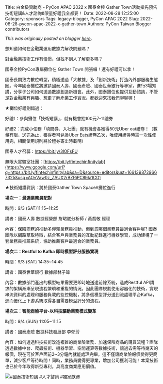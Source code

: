 Title: 白金級贊助商 - PyCon APAC 2022 x 國泰金控 Gather Town活動搶先預告 技術短講&人才諮詢&限量好禮我全都要！
Date: 2022-08-28 12:25:00
Category: sponsors
Tags: legacy-blogger, PyCon APAC 2022
Slug: 2022-08-28-pycon-apac-2022-x-gather-town
Authors: PyCon Taiwan Blogger contributors

*This was originally posted on blogger [here](https://pycontw.blogspot.com/2022/08/pycon-apac-2022-x-gather-town.html)*.

<!--more-->

想知道如何在金融業運用數據力解決問題嗎？

對金融業技術工作有憧憬，但找不到人了解更多嗎？

國泰金控PyCon專屬攤位在 Gather Town 開張囉！還有好禮可以拿！

國泰長期致力數位轉型，積極透過「大數據」及「創新技術」打造內外部服務生態圈。今年國泰攤位將邀請國泰人壽、國泰產險、國泰世華銀行等專家，進行3場短講，分享子公司如何透過數據創造新機會。此外，國泰攤位也提供互動諮詢，不管是對金融業有興趣、想更了解產業工作實況，都歡迎來找我們聊聊喔！

★攤位好禮別錯過：

好禮1：參與攤位「技術短講」，就有機會抽100元7-11禮券

好禮2：完成小任務「填問券、入社團」就有機會各獲得50元Uber eat禮卷！（數量有限，送完為止，獲得者可兌換Uber Eats禮卷乙次，唯使用禮券時需一次性使用完，相關使用規則將於禮券寄出時載明）

國泰人才召募：<https://bit.ly/3IOFsFU>

無限大實驗室社團：[https://bit.ly/fintechinfinitylab](https://www.google.com/url?q=https://bit.ly/fintechinfinitylab&sa=D&source=editors&ust=1661398729667325&usg=AOvVaw0z_ZAUX2rBZRiPC8I6a1CO)

★技術短講資訊：將於國泰Gather Town SpaceA攤位進行

**場次一：最適業務員配對**

時間：9/3 (SAT)11:15~11:25

講者：國泰人壽 數據經營部 詹珺崴分析師 / 黃喬敬 經理

內容：保險商務的推動多仰賴業務員推動，但到底哪個業務員最適合客戶呢? 國泰團隊以網路萃取特徵，結合客戶與業務員的互動紀錄進行機器學習，成功建構了一套業務員推薦系統，協助推薦客戶最適合的業務員。

**場次二：Restful to Kafka 即時模型評分服務實現**

時間：9/3 (SAT) 14:35~14:45

講者：國泰世華銀行 數據部林子暐

內容：數據部門產出的模型結果需要更即時地送達前線系統，造成Restful API請求的架構漸漸呈現流程繁瑣和重複的情況。因此團隊規劃使用容器化的技術，實現串流資料的處理和服務負載的監控機制，將多個模型評分送到流處理平台Kafka，進而優化上下游系統取得各自需要模型評分的流程。

**場次三：智能商險平台-以科技驅動業務模式變革**

時間：9/4 (SUN) 11:05~11:15

講者：國泰產險 數據科技發展部 李郁芳

內容：如何透過科技技術改造複雜的商業險業務、加速保險商品的購買流程？團隊透過數據中台、爬蟲技術、機器學習、空間運算等數據技術，讓過去需等待幾天的報價，現在可於客戶面前2~3分鐘內就能處理完畢。這不僅讓商業險報價變得更簡單，減少客戶等待時間！同時，業務員變得更專業，增加公司獲利可能！本案技術也已於今年取得新型專利，具高度商業應用價值。

[![](https://blogger.googleusercontent.com/img/b/R29vZ2xl/AVvXsEgeix63HDyDTsDaN5U_wYUgXhBfV3Q9SyAAC4Pznd1ec6BbAWLz4E3zZsmVg2g2htivsnXCXnp36V_zBtNtB0wICwz2tzy-xYMDCyHlYB-NodaUehJSb8L4Z9TMBrAd9_dk0qUaea84RxzMW2DvKSG6DR9Ey8ou_S58faq-SxYTJY5lyv7uLuv1rlPMTQ/w529-h298/%E5%9C%8B%E6%B3%B0%E9%99%84%E5%9C%96.jpg)](https://blogger.googleusercontent.com/img/b/R29vZ2xl/AVvXsEgeix63HDyDTsDaN5U_wYUgXhBfV3Q9SyAAC4Pznd1ec6BbAWLz4E3zZsmVg2g2htivsnXCXnp36V_zBtNtB0wICwz2tzy-xYMDCyHlYB-NodaUehJSb8L4Z9TMBrAd9_dk0qUaea84RxzMW2DvKSG6DR9Ey8ou_S58faq-SxYTJY5lyv7uLuv1rlPMTQ/s1920/%E5%9C%8B%E6%B3%B0%E9%99%84%E5%9C%96.jpg)#國泰技術短講 #人才諮詢 #獨家獻禮  
